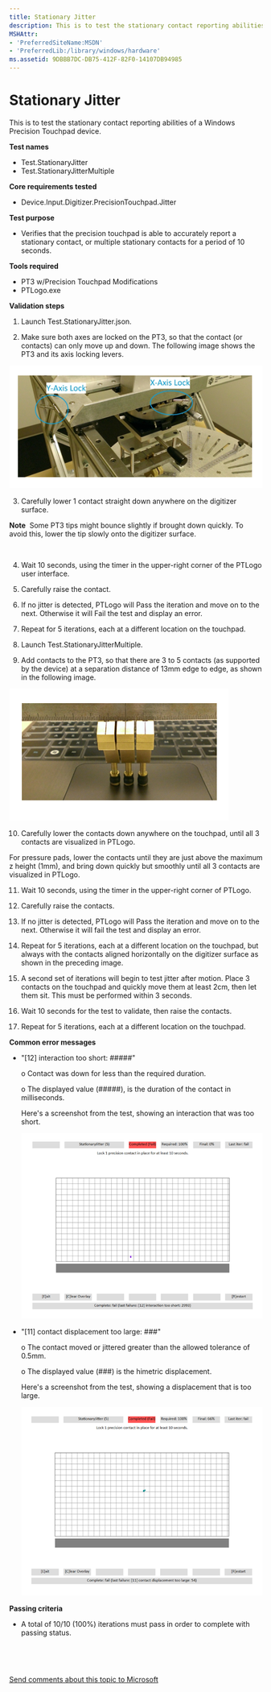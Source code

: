```yaml
---
title: Stationary Jitter
description: This is to test the stationary contact reporting abilities of a Windows Precision Touchpad device.
MSHAttr:
- 'PreferredSiteName:MSDN'
- 'PreferredLib:/library/windows/hardware'
ms.assetid: 9DBBB7DC-DB75-412F-82F0-14107DB94985
---
```


# Stationary Jitter


This is to test the stationary contact reporting abilities of a Windows Precision Touchpad device.

**Test names**

-   Test.StationaryJitter
-   Test.StationaryJitterMultiple

**Core requirements tested**

-   Device.Input.Digitizer.PrecisionTouchpad.Jitter

**Test purpose**

-   Verifies that the precision touchpad is able to accurately report a stationary contact, or multiple stationary contacts for a period of 10 seconds.

**Tools required**

-   PT3 w/Precision Touchpad Modifications
-   PTLogo.exe

**Validation steps**

1. Launch Test.StationaryJitter.json.

2. Make sure both axes are locked on the PT3, so that the contact (or contacts) can only move up and down. The following image shows the PT3 and its axis locking levers.

![image from the stationary jitter test for a windows precision touchpad device, showing the axis lock levers on the pt3 device.](../images/precision-test-axislock.png)

3. Carefully lower 1 contact straight down anywhere on the digitizer surface.

**Note**  Some PT3 tips might bounce slightly if brought down quickly. To avoid this, lower the tip slowly onto the digitizer surface.

 

4. Wait 10 seconds, using the timer in the upper-right corner of the PTLogo user interface.

5. Carefully raise the contact.

6. If no jitter is detected, PTLogo will Pass the iteration and move on to the next. Otherwise it will Fail the test and display an error.

7. Repeat for 5 iterations, each at a different location on the touchpad.

8. Launch Test.StationaryJitterMultiple.

9. Add contacts to the PT3, so that there are 3 to 5 contacts (as supported by the device) at a separation distance of 13mm edge to edge, as shown in the following image.

![image from the stationary jitter test for a windows precision touchpad device, showing the setup for using multiple contacts.](../images/precision-test-3contact.png)

10. Carefully lower the contacts down anywhere on the touchpad, until all 3 contacts are visualized in PTLogo.

For pressure pads, lower the contacts until they are just above the maximum z height (1mm), and bring down quickly but smoothly until all 3 contacts are visualized in PTLogo.

11. Wait 10 seconds, using the timer in the upper-right corner of PTLogo.

12. Carefully raise the contacts.

13. If no jitter is detected, PTLogo will Pass the iteration and move on to the next. Otherwise it will fail the test and display an error.

14. Repeat for 5 iterations, each at a different location on the touchpad, but always with the contacts aligned horizontally on the digitizer surface as shown in the preceding image.

15. A second set of iterations will begin to test jitter after motion. Place 3 contacts on the touchpad and quickly move them at least 2cm, then let them sit. This must be performed within 3 seconds.

16. Wait 10 seconds for the test to validate, then raise the contacts.

17. Repeat for 5 iterations, each at a different location on the touchpad.

**Common error messages**

-   "\[12\] interaction too short: \#\#\#\#\#"

    o Contact was down for less than the required duration.

    o The displayed value (\#\#\#\#\#), is the duration of the contact in milliseconds.

    Here's a screenshot from the test, showing an interaction that was too short.

    ![screenshot from the stationary jitter test for a windows precision touchpad device, showing an interaction that was too short.](../images/precision-test-shortinteract.png)

-   "\[11\] contact displacement too large: \#\#\#"

    o The contact moved or jittered greater than the allowed tolerance of 0.5mm.

    o The displayed value (\#\#\#) is the himetric displacement.

    Here's a screenshot from the test, showing a displacement that is too large.

    ![screenshot from the stationary jitter test for a windows precision touchpad device, showing a displacement that is too large.](../images/precision-test-largedisp.png)

**Passing criteria**

-   A total of 10/10 (100%) iterations must pass in order to complete with passing status.

 

 

[Send comments about this topic to Microsoft](mailto:wsddocfb@microsoft.com?subject=Documentation%20feedback%20%5Bp_WEG_Hardware\p_weg_hardware%5D:%20Stationary%20Jitter%20%20RELEASE:%20%2811/28/2016%29&body=%0A%0APRIVACY%20STATEMENT%0A%0AWe%20use%20your%20feedback%20to%20improve%20the%20documentation.%20We%20don't%20use%20your%20email%20address%20for%20any%20other%20purpose,%20and%20we'll%20remove%20your%20email%20address%20from%20our%20system%20after%20the%20issue%20that%20you're%20reporting%20is%20fixed.%20While%20we're%20working%20to%20fix%20this%20issue,%20we%20might%20send%20you%20an%20email%20message%20to%20ask%20for%20more%20info.%20Later,%20we%20might%20also%20send%20you%20an%20email%20message%20to%20let%20you%20know%20that%20we've%20addressed%20your%20feedback.%0A%0AFor%20more%20info%20about%20Microsoft's%20privacy%20policy,%20see%20http://privacy.microsoft.com/default.aspx. "Send comments about this topic to Microsoft")




